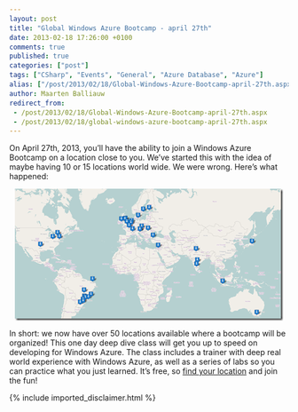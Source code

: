 ```yaml
---
layout: post
title: "Global Windows Azure Bootcamp - april 27th"
date: 2013-02-18 17:26:00 +0100
comments: true
published: true
categories: ["post"]
tags: ["CSharp", "Events", "General", "Azure Database", "Azure"]
alias: ["/post/2013/02/18/Global-Windows-Azure-Bootcamp-april-27th.aspx", "/post/2013/02/18/global-windows-azure-bootcamp-april-27th.aspx"]
author: Maarten Balliauw
redirect_from:
 - /post/2013/02/18/Global-Windows-Azure-Bootcamp-april-27th.aspx
 - /post/2013/02/18/global-windows-azure-bootcamp-april-27th.aspx
---
```

<p>On April 27th, 2013, you&rsquo;ll have the ability to join a Windows Azure Bootcamp on a location close to you. We&rsquo;ve started this with the idea of maybe having 10 or 15 locations world wide. We were wrong. Here&rsquo;s what happened:</p>
<p><a href="/images/image_259.png"><img style="background-image: none; float: none; padding-top: 0px; padding-left: 0px; margin-left: auto; display: block; padding-right: 0px; margin-right: auto; border: 0px;" title="Much ocations for our bootcamp!" src="/images/image_thumb_221.png" border="0" alt="Much ocations for our bootcamp!" width="484" height="238" /></a></p>
<p>In short: we now have over 50 locations available where a bootcamp will be organized! This one day deep dive class will get you up to speed on developing for Windows Azure. The class includes a trainer with deep real world experience with Windows Azure, as well as a series of labs so you can practice what you just learned. It&rsquo;s free, so <a href="http://globalwindowsazure.azurewebsites.net/?page_id=151">find your location</a> and join the fun!</p>

{% include imported_disclaimer.html %}

